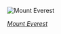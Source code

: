 
![Mount Everest](https://upload.wikimedia.org/wikipedia/commons/thumb/5/53/Everest-3D-Map-Type-EN.jpg/1125px-Everest-3D-Map-Type-EN.jpg)

*[Mount Everest](https://wikipedia.org/wiki/File:Everest-3D-Map-Type-EN.jpg)*
